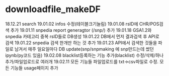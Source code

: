 # downloadfile_makeDF

18.12.21 search
19.01.02 infos 수정(테이블크기늘림)
19.01.08 rsID에 CHR/POS검색 추가
19.01.11 snpedia report generagtor (/snp/) 추가
19.01.18 GSA1.2와 snpedia 카테고리 중복 rsID들로 DB생성
19.01.22 DB에서 먼저 결과검색 후 API로 검색
19.01.22 snpedia 검색 한개만 하는 것 추가
19.01.23 API에서 검색한 것들을 파일로 남겨서 매주 일요일마다 DB update(snp/snpmaking 에 snp만드는데 썼던 ipynb/py코드 있음)
19.02.08 blacklist등록하는 기능 추가(blacklist) 수정/삭제/하나추가/파일업로드로 여러개 
19.02.11 모든 기능들 파일업로드를 txt->csv파일로 수정. 모든 기능들 usage페이지 추가

